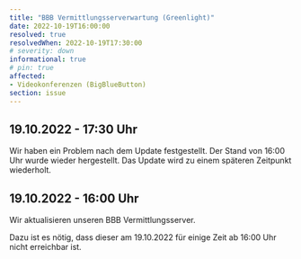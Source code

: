 ```yaml
---
title: "BBB Vermittlungsserverwartung (Greenlight)"
date: 2022-10-19T16:00:00
resolved: true
resolvedWhen: 2022-10-19T17:30:00
# severity: down
informational: true
# pin: true 
affected:
- Videokonferenzen (BigBlueButton)
section: issue
---
```


## 19.10.2022 - 17:30 Uhr

Wir haben ein Problem nach dem Update festgestellt.
Der Stand von 16:00 Uhr wurde wieder hergestellt.
Das Update wird zu einem späteren Zeitpunkt wiederholt.

## 19.10.2022 - 16:00 Uhr

Wir aktualisieren unseren BBB Vermittlungsserver.

Dazu ist es nötig, dass dieser am 19.10.2022 für einige Zeit ab 16:00 Uhr nicht erreichbar ist.
